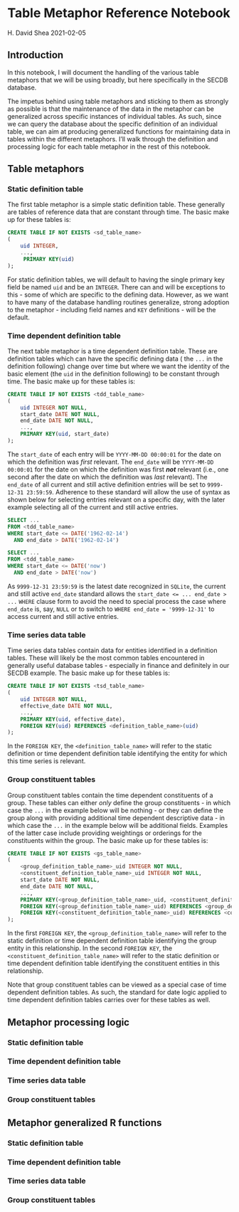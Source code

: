 Table Metaphor Reference Notebook
================
H. David Shea
2021-02-05

## Introduction

In this notebook, I will document the handling of the various table
metaphors that we will be using broadly, but here specifically in the
SECDB database.

The impetus behind using table metaphors and sticking to them as
strongly as possible is that the maintenance of the data in the metaphor
can be generalized across specific instances of individual tables. As
such, since we can query the database about the specific definition of
an individual table, we can aim at producing generalized functions for
maintaining data in tables within the different metaphors. I’ll walk
through the definition and processing logic for each table metaphor in
the rest of this notebook.

## Table metaphors

### Static definition table

The first table metaphor is a simple static definition table. These
generally are tables of reference data that are constant through time.
The basic make up for these tables is:

``` sql
CREATE TABLE IF NOT EXISTS <sd_table_name>
(
    uid INTEGER,
    ...,
     PRIMARY KEY(uid)
);
```

For static definition tables, we will default to having the single
primary key field be named `uid` and be an `INTEGER`. There can and will
be exceptions to this - some of which are specific to the defining data.
However, as we want to have many of the database handling routines
generalize, strong adoption to the metaphor - including field names and
`KEY` definitions - will be the default.

### Time dependent definition table

The next table metaphor is a time dependent definition table. These are
definition tables which can have the specific defining data ( the `...`
in the definition following) change over time but where we want the
identity of the basic element (the `uid` in the definition following) to
be constant through time. The basic make up for these tables is:

``` sql
CREATE TABLE IF NOT EXISTS <tdd_table_name>
(
    uid INTEGER NOT NULL,
    start_date DATE NOT NULL,
    end_date DATE NOT NULL,
    ...,
    PRIMARY KEY(uid, start_date)
);
```

The `start_date` of each entry will be `YYYY-MM-DD 00:00:01` for the
date on which the definition was *first* relevant. The `end_date` will
be `YYYY-MM-DD 00:00:01` for the date on which the definition was first
***not*** relevant (i.e., one second after the date on which the
definition was *last* relevant). The `end_date` of all current and still
active definition entries will be set to `9999-12-31 23:59:59`.
Adherence to these standard will allow the use of syntax as shown below
for selecting entries relevant on a specific day, with the later example
selecting all of the current and still active entries.

``` sql
SELECT ...
FROM <tdd_table_name>
WHERE start_date <= DATE('1962-02-14')
  AND end_date > DATE('1962-02-14')

SELECT ...
FROM <tdd_table_name>
WHERE start_date <= DATE('now')
  AND end_date > DATE('now')
```

As `9999-12-31 23:59:59` is the latest date recognized in `SQLite`, the
current and still active `end_date` standard allows the
`start_date <= ... end_date > ...` `WHERE` clause form to avoid the need
to special process the case where `end_date` is, say, `NULL` or to
switch to `WHERE end_date = '9999-12-31'` to access current and still
active entries.

### Time series data table

Time series data tables contain data for entities identified in a
definition tables. These will likely be the most common tables
encountered in generally useful database tables - especially in finance
and definitely in our SECDB example. The basic make up for these tables
is:

``` sql
CREATE TABLE IF NOT EXISTS <tsd_table_name>
(
    uid INTEGER NOT NULL,
    effective_date DATE NOT NULL,
    ...,
    PRIMARY KEY(uid, effective_date),
    FOREIGN KEY(uid) REFERENCES <definition_table_name>(uid)
);
```

In the `FOREIGN KEY`, the `<definition_table_name>` will refer to the
static definition or time dependent definition table identifying the
entity for which this time series is relevant.

### Group constituent tables

Group constituent tables contain the time dependent constituents of a
group. These tables can either *only* define the group constituents - in
which case the `...` in the example below will be nothing - or they can
define the group along with providing additional time dependent
descriptive data - in which case the `...` in the example below will be
additional fields. Examples of the latter case include providing
weightings or orderings for the constituents within the group. The basic
make up for these tables is:

``` sql
CREATE TABLE IF NOT EXISTS <gs_table_name>
(
    <group_definition_table_name>_uid INTEGER NOT NULL,
    <constituent_definition_table_name>_uid INTEGER NOT NULL,
    start_date DATE NOT NULL,
    end_date DATE NOT NULL,
    ...,
    PRIMARY KEY(<group_definition_table_name>_uid, <constituent_definition_table_name>_uid, start_date),
    FOREIGN KEY(<group_definition_table_name>_uid) REFERENCES <group_definition_table_name>(uid),
    FOREIGN KEY(<constituent_definition_table_name>_uid) REFERENCES <constituent_definition_table_name>(uid)
);
```

In the first `FOREIGN KEY`, the `<group_definition_table_name>` will
refer to the static definition or time dependent definition table
identifying the group entity in this relationship. In the second
`FOREIGN KEY`, the `<constituent_definition_table_name>` will refer to
the static definition or time dependent definition table identifying the
constituent entities in this relationship.

Note that group constituent tables can be viewed as a special case of
time dependent definition tables. As such, the standard for date logic
applied to time dependent definition tables carries over for these
tables as well.

## Metaphor processing logic

### Static definition table

### Time dependent definition table

### Time series data table

### Group constituent tables

## Metaphor generalized R functions

### Static definition table

### Time dependent definition table

### Time series data table

### Group constituent tables
